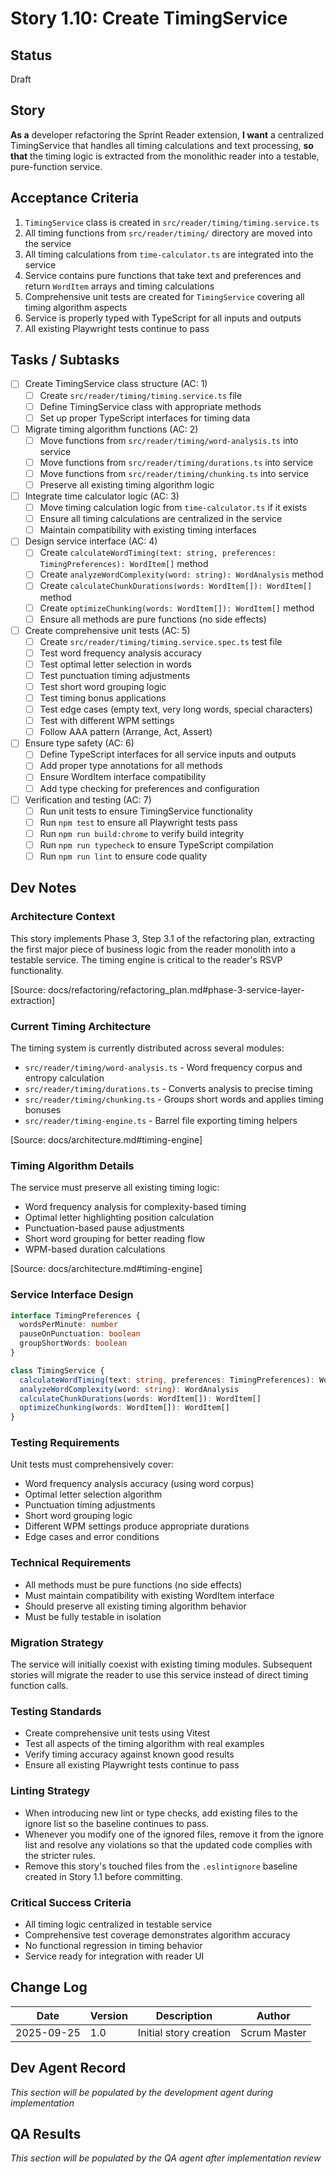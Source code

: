 # Story 1.10: Create TimingService

## Status
Draft

## Story
**As a** developer refactoring the Sprint Reader extension,
**I want** a centralized TimingService that handles all timing calculations and text processing,
**so that** the timing logic is extracted from the monolithic reader into a testable, pure-function service.

## Acceptance Criteria
1. `TimingService` class is created in `src/reader/timing/timing.service.ts`
2. All timing functions from `src/reader/timing/` directory are moved into the service
3. All timing calculations from `time-calculator.ts` are integrated into the service
4. Service contains pure functions that take text and preferences and return `WordItem` arrays and timing calculations
5. Comprehensive unit tests are created for `TimingService` covering all timing algorithm aspects
6. Service is properly typed with TypeScript for all inputs and outputs
7. All existing Playwright tests continue to pass

## Tasks / Subtasks
- [ ] Create TimingService class structure (AC: 1)
  - [ ] Create `src/reader/timing/timing.service.ts` file
  - [ ] Define TimingService class with appropriate methods
  - [ ] Set up proper TypeScript interfaces for timing data
- [ ] Migrate timing algorithm functions (AC: 2)
  - [ ] Move functions from `src/reader/timing/word-analysis.ts` into service
  - [ ] Move functions from `src/reader/timing/durations.ts` into service
  - [ ] Move functions from `src/reader/timing/chunking.ts` into service
  - [ ] Preserve all existing timing algorithm logic
- [ ] Integrate time calculator logic (AC: 3)
  - [ ] Move timing calculation logic from `time-calculator.ts` if it exists
  - [ ] Ensure all timing calculations are centralized in the service
  - [ ] Maintain compatibility with existing timing interfaces
- [ ] Design service interface (AC: 4)
  - [ ] Create `calculateWordTiming(text: string, preferences: TimingPreferences): WordItem[]` method
  - [ ] Create `analyzeWordComplexity(word: string): WordAnalysis` method
  - [ ] Create `calculateChunkDurations(words: WordItem[]): WordItem[]` method
  - [ ] Create `optimizeChunking(words: WordItem[]): WordItem[]` method
  - [ ] Ensure all methods are pure functions (no side effects)
- [ ] Create comprehensive unit tests (AC: 5)
  - [ ] Create `src/reader/timing/timing.service.spec.ts` test file
  - [ ] Test word frequency analysis accuracy
  - [ ] Test optimal letter selection in words
  - [ ] Test punctuation timing adjustments
  - [ ] Test short word grouping logic
  - [ ] Test timing bonus applications
  - [ ] Test edge cases (empty text, very long words, special characters)
  - [ ] Test with different WPM settings
  - [ ] Follow AAA pattern (Arrange, Act, Assert)
- [ ] Ensure type safety (AC: 6)
  - [ ] Define TypeScript interfaces for all service inputs and outputs
  - [ ] Add proper type annotations for all methods
  - [ ] Ensure WordItem interface compatibility
  - [ ] Add type checking for preferences and configuration
- [ ] Verification and testing (AC: 7)
  - [ ] Run unit tests to ensure TimingService functionality
  - [ ] Run `npm test` to ensure all Playwright tests pass
  - [ ] Run `npm run build:chrome` to verify build integrity
  - [ ] Run `npm run typecheck` to ensure TypeScript compilation
  - [ ] Run `npm run lint` to ensure code quality

## Dev Notes

### Architecture Context
This story implements Phase 3, Step 3.1 of the refactoring plan, extracting the first major piece of business logic from the reader monolith into a testable service. The timing engine is critical to the reader's RSVP functionality.

[Source: docs/refactoring/refactoring_plan.md#phase-3-service-layer-extraction]

### Current Timing Architecture
The timing system is currently distributed across several modules:
- `src/reader/timing/word-analysis.ts` - Word frequency corpus and entropy calculation
- `src/reader/timing/durations.ts` - Converts analysis to precise timing
- `src/reader/timing/chunking.ts` - Groups short words and applies timing bonuses
- `src/reader/timing-engine.ts` - Barrel file exporting timing helpers

[Source: docs/architecture.md#timing-engine]

### Timing Algorithm Details
The service must preserve all existing timing logic:
- Word frequency analysis for complexity-based timing
- Optimal letter highlighting position calculation
- Punctuation-based pause adjustments
- Short word grouping for better reading flow
- WPM-based duration calculations

[Source: docs/architecture.md#timing-engine]

### Service Interface Design
```typescript
interface TimingPreferences {
  wordsPerMinute: number
  pauseOnPunctuation: boolean
  groupShortWords: boolean
}

class TimingService {
  calculateWordTiming(text: string, preferences: TimingPreferences): WordItem[]
  analyzeWordComplexity(word: string): WordAnalysis
  calculateChunkDurations(words: WordItem[]): WordItem[]
  optimizeChunking(words: WordItem[]): WordItem[]
}
```

### Testing Requirements
Unit tests must comprehensively cover:
- Word frequency analysis accuracy (using word corpus)
- Optimal letter selection algorithm
- Punctuation timing adjustments
- Short word grouping logic
- Different WPM settings produce appropriate durations
- Edge cases and error conditions

### Technical Requirements
- All methods must be pure functions (no side effects)
- Must maintain compatibility with existing WordItem interface
- Should preserve all existing timing algorithm behavior
- Must be fully testable in isolation

### Migration Strategy
The service will initially coexist with existing timing modules. Subsequent stories will migrate the reader to use this service instead of direct timing function calls.

### Testing Standards
- Create comprehensive unit tests using Vitest
- Test all aspects of the timing algorithm with real examples
- Verify timing accuracy against known good results
- Ensure all existing Playwright tests continue to pass

### Linting Strategy
- When introducing new lint or type checks, add existing files to the ignore list so the baseline continues to pass.
- Whenever you modify one of the ignored files, remove it from the ignore list and resolve any violations so that the updated code complies with the stricter rules.
- Remove this story's touched files from the `.eslintignore` baseline created in Story 1.1 before committing.


### Critical Success Criteria
- All timing logic centralized in testable service
- Comprehensive test coverage demonstrates algorithm accuracy
- No functional regression in timing behavior
- Service ready for integration with reader UI

## Change Log
| Date | Version | Description | Author |
|------|---------|-------------|--------|
| 2025-09-25 | 1.0 | Initial story creation | Scrum Master |

## Dev Agent Record
*This section will be populated by the development agent during implementation*

## QA Results
*This section will be populated by the QA agent after implementation review*